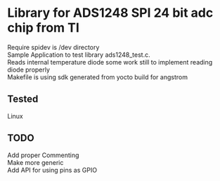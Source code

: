 # Library for ADS1248 SPI 24 bit adc chip from TI 
Require spidev is /dev directory<br />
Sample Application to test library ads1248_test.c.<br />
Reads internal temperature diode some work still to implement reading diode properly<br />
Makefile is using sdk generated from yocto build for angstrom<br />
## Tested 
Linux
## TODO
Add proper Commenting<br />
Make more generic<br />
Add API for using pins as GPIO<br />
